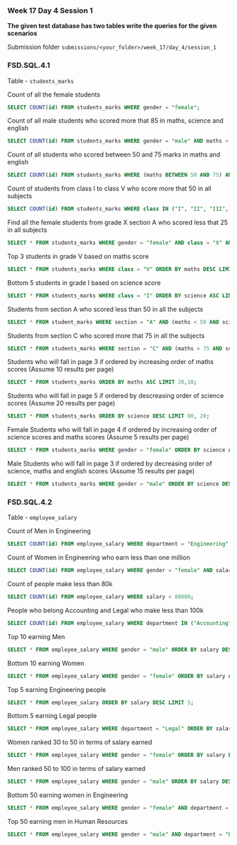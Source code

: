 ### Week 17 Day 4 Session 1

**The given test database has two tables write the queries for the given scenarios**

Submission folder `submissions/<your_folder>/week_17/day_4/session_1`

### FSD.SQL.4.1

Table - `students_marks`

Count of all the female students

```sql
SELECT COUNT(id) FROM students_marks WHERE gender = "female";
```

Count of all male students who scored more that 85 in maths, science and english

```sql
SELECT COUNT(id) FROM students_marks WHERE gender = "male" AND maths > 85 AND  science > 85 AND english > 85;
```

Count of all students who scored between 50 and 75 marks in maths and english

```sql
SELECT COUNT(id) FROM students_marks WHERE (maths BETWEEN 50 AND 75) AND (english BETWEEN 50 AND 75);
```

Count of students from class I to class V who score more that 50 in all subjects

```sql
SELECT COUNT(id) FROM students_marks WHERE class IN ("I", "II", "III", "IV", "V") AND (maths > 50 AND english > 50 And science > 50);
```

Find all the female students from grade X  section A who scored  less that 25 in all subjects

```sql
SELECT * FROM students_marks WHERE gender = "female" AND class = "X" AND section = "A" AND (maths < 25 AND english < 25 AND science < 25);
```

Top 3 students in grade V based on maths score

```sql
SELECT * FROM students_marks WHERE class = "V" ORDER BY maths DESC LIMIT 3;
```

Bottom 5 students in grade I based on science score

```sql
SELECT * FROM students_marks WHERE class = "I" ORDER BY science ASC LIMIT 5;
```

Students from section A who scored less than 50 in all the subjects

```sql
SELECT * FROM student_marks WHERE section = "A" AND (maths < 50 AND science < 50 AND english < 50);
```

Students from section C who scored more that 75 in all the subjects

```sql
SELECT * FROM students_marks WHERE section = "C" AND (maths > 75 AND science > 75 AND english > 75);
```

Students who will fall in page 3 if ordered by increasing order of maths scores (Assume 10 results per page)

```sql
SELECT * FROM students_marks ORDER BY maths ASC LIMIT 20,10;
```

Students who will fall in page 5 if ordered by descreasing order of science scores (Assume 20 results per page)

```sql
SELECT * FROM students_marks ORDER BY science DESC LIMIT 80, 20;
```


Female Students who will fall in page 4 if ordered by increasing order of science scores and maths scores (Assume 5 results per page)

```sql
SELECT * FROM students_marks WHERE gender = "female" ORDER BY science ASC, maths ASC LIMIT 15, 5;
```

Male Students who will fall in page 3 if ordered by decreasing order of science, maths and english scores (Assume 15 results per page)

```sql
SELECT * FROM students_marks WHERE gender = "male" ORDER BY science DESC, maths DESC, english DESC LIMIT 30, 15;
```

### FSD.SQL.4.2

Table - `employee_salary`

Count of Men in Engineering

```sql
SELECT COUNT(id) FROM employee_salary WHERE department = "Engineering";
```

Count of Women in Engineering who earn less than one million

```sql
SELECT COUNT(id) FROM employee_salary WHERE gender = "female" AND salary < 1000000;
```

Count of people make less than 80k

```sql
SELECT COUNT(id) FROM employee_salary WHERE salary < 80000;
```

People who belong Accounting and Legal who make less than 100k 

```sql
SELECT COUNT(id) FROM employee_salary WHERE department IN ("Accounting", "Legal") AND salary < 100000;
```

Top 10 earning Men

```sql
SELECT * FROM employee_salary WHERE gender = "male" ORDER BY salary DESC LIMIT 10;
```

Bottom 10 earning Women

```sql
SELECT * FROM employee_salary WHERE gender = "female" ORDER BY salary ASC LIMIT 10;
```

Top 5 earning Engineering people

```sql
SELECT * FROM employee_salary ORDER BY salary DESC LIMIT 5;
```

Bottom 5 earning Legal people

```sql
SELECT * FROM employee_salary WHERE department = "Legal" ORDER BY salary ASC LIMIT 5;
```

Women ranked 30 to 50 in terms of salary earned

```sql
SELECT * FROM employee_salary WHERE gender = "female" ORDER BY salary DESC LIMIT 30, 20;
```

Men ranked 50 to 100 in terms of salary earned

```sql
SELECT * FROM employee_salary WHERE gender = "male" ORDER BY salary DESC LIMIT 50, 50;
```

Bottom 50 earning women in Engineering

```sql
SELECT * FROM employee_salary WHERE gender = "female" AND department = "Engineering" ORDER BY salary ASC LIMIT 50;
```

Top 50 earning men in Human Resources

```sql
SELECT * FROM employee_salary WHERE gender = "male" AND department = "Human Resource" ORDER BY salary DESC LIMIT 50;
```